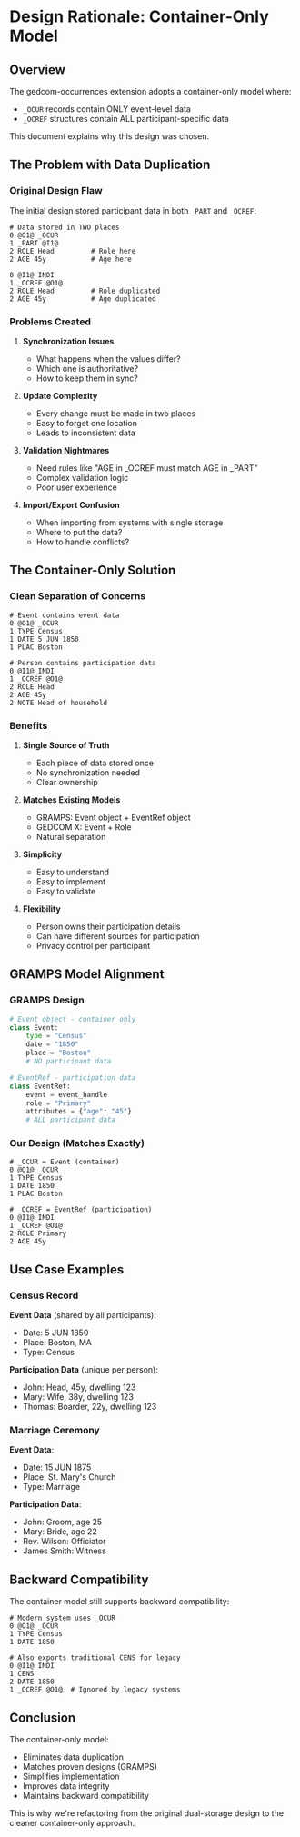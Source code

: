 # Design Rationale: Container-Only Model

## Overview

The gedcom-occurrences extension adopts a container-only model where:
- `_OCUR` records contain ONLY event-level data
- `_OCREF` structures contain ALL participant-specific data

This document explains why this design was chosen.

## The Problem with Data Duplication

### Original Design Flaw
The initial design stored participant data in both `_PART` and `_OCREF`:

```gedcom
# Data stored in TWO places
0 @O1@ _OCUR
1 _PART @I1@
2 ROLE Head         # Role here
2 AGE 45y           # Age here

0 @I1@ INDI
1 _OCREF @O1@
2 ROLE Head         # Role duplicated
2 AGE 45y           # Age duplicated
```

### Problems Created

1. **Synchronization Issues**
   - What happens when the values differ?
   - Which one is authoritative?
   - How to keep them in sync?

2. **Update Complexity**
   - Every change must be made in two places
   - Easy to forget one location
   - Leads to inconsistent data

3. **Validation Nightmares**
   - Need rules like "AGE in _OCREF must match AGE in _PART"
   - Complex validation logic
   - Poor user experience

4. **Import/Export Confusion**
   - When importing from systems with single storage
   - Where to put the data?
   - How to handle conflicts?

## The Container-Only Solution

### Clean Separation of Concerns

```gedcom
# Event contains event data
0 @O1@ _OCUR
1 TYPE Census
1 DATE 5 JUN 1850
1 PLAC Boston

# Person contains participation data
0 @I1@ INDI
1 _OCREF @O1@
2 ROLE Head
2 AGE 45y
2 NOTE Head of household
```

### Benefits

1. **Single Source of Truth**
   - Each piece of data stored once
   - No synchronization needed
   - Clear ownership

2. **Matches Existing Models**
   - GRAMPS: Event object + EventRef object
   - GEDCOM X: Event + Role
   - Natural separation

3. **Simplicity**
   - Easy to understand
   - Easy to implement
   - Easy to validate

4. **Flexibility**
   - Person owns their participation details
   - Can have different sources for participation
   - Privacy control per participant

## GRAMPS Model Alignment

### GRAMPS Design
```python
# Event object - container only
class Event:
    type = "Census"
    date = "1850"
    place = "Boston"
    # NO participant data

# EventRef - participation data
class EventRef:
    event = event_handle
    role = "Primary"
    attributes = {"age": "45"}
    # ALL participant data
```

### Our Design (Matches Exactly)
```gedcom
# _OCUR = Event (container)
0 @O1@ _OCUR
1 TYPE Census
1 DATE 1850
1 PLAC Boston

# _OCREF = EventRef (participation)
0 @I1@ INDI
1 _OCREF @O1@
2 ROLE Primary
2 AGE 45y
```

## Use Case Examples

### Census Record
**Event Data** (shared by all participants):
- Date: 5 JUN 1850
- Place: Boston, MA
- Type: Census

**Participation Data** (unique per person):
- John: Head, 45y, dwelling 123
- Mary: Wife, 38y, dwelling 123
- Thomas: Boarder, 22y, dwelling 123

### Marriage Ceremony
**Event Data**:
- Date: 15 JUN 1875
- Place: St. Mary's Church
- Type: Marriage

**Participation Data**:
- John: Groom, age 25
- Mary: Bride, age 22
- Rev. Wilson: Officiator
- James Smith: Witness

## Backward Compatibility

The container model still supports backward compatibility:

```gedcom
# Modern system uses _OCUR
0 @O1@ _OCUR
1 TYPE Census
1 DATE 1850

# Also exports traditional CENS for legacy
0 @I1@ INDI
1 CENS
2 DATE 1850
1 _OCREF @O1@  # Ignored by legacy systems
```

## Conclusion

The container-only model:
- Eliminates data duplication
- Matches proven designs (GRAMPS)
- Simplifies implementation
- Improves data integrity
- Maintains backward compatibility

This is why we're refactoring from the original dual-storage design to the cleaner container-only approach.